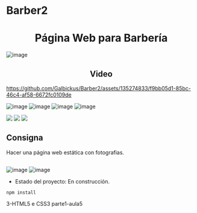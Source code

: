 # Barber2
<h1 align="center"> Página Web para Barbería </h1> 

![image](https://github.com/Galbickus/Barber2/assets/135274833/e41e628c-0e58-4995-882d-f88a18a1fa10)
<h2 align="center"> Video </h2>


https://github.com/Galbickus/Barber2/assets/135274833/f9bb05d1-85bc-46c4-af58-6672fc0109de



![image](https://github.com/Galbickus/Barber2/assets/135274833/2464e332-3793-4db3-897a-a6097076db50)
![image](https://github.com/Galbickus/Barber2/assets/135274833/e795f7be-1d23-4d1b-8c2c-3f6f1ba46212)
![image](https://github.com/Galbickus/Barber2/assets/135274833/f2ed4394-9da7-42ea-aa7f-5c0b23619807)
![image](https://github.com/Galbickus/Barber2/assets/135274833/9732b6ca-1050-4d11-b2ba-e59397fdf116)



<img src="https://img.shields.io/badge/HTML-red"> <img src="https://img.shields.io/badge/-CSS-blue">    <img src="https://img.shields.io/badge/VSC-green">  

<h2>Consigna</h2>

Hacer una página web estática con fotografias.

<h2> </h2>
 

 ![image](https://github.com/Galbickus/Barber2/assets/135274833/99b490d2-5943-4cbd-86bd-69604ec5523c)
 ![image](https://github.com/Galbickus/Barber2/assets/135274833/ab857124-c77b-4bd6-a405-65ac380a9077)

  - Estado del proyecto: En construcción.

````npm install````

 
 3-HTML5 e CSS3 parte1-aula5





